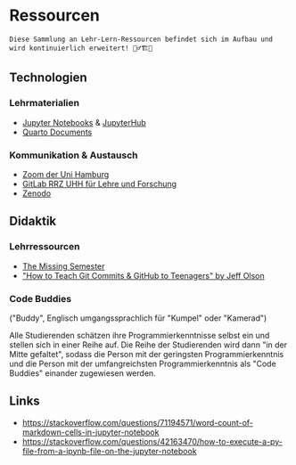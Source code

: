 # Ressourcen

```{note}
Diese Sammlung an Lehr-Lern-Ressourcen befindet sich im Aufbau und wird kontinuierlich erweitert! 👷‍♂️🏗🚚
```

## Technologien

### Lehrmaterialien


- [Jupyter Notebooks](https://jupyter.org/) & [JupyterHub](https://code.min.uni-hamburg.de/hub/)
- [Quarto Documents](https://quarto.org/)

### Kommunikation & Austausch

- [Zoom der Uni Hamburg](https://uni-hamburg.zoom.us/ )
- [GitLab RRZ UHH für Lehre und Forschung ](https://gitlab.rrz.uni-hamburg.de/)
- [Zenodo](https://zenodo.org/)

## Didaktik

### Lehrressourcen

- [The Missing Semester](https://missing.csail.mit.edu/)
- ["How to Teach Git Commits & GitHub to Teenagers" by Jeff Olson](https://medium.com/upperlinecode/how-to-teach-git-commits-github-to-teenagers-a3f740b2f500)

### Code Buddies

 ("Buddy", Englisch umgangssprachlich für "Kumpel" oder "Kamerad")

Alle Studierenden schätzen ihre Programmierkenntnisse selbst ein und stellen sich in einer Reihe auf.
Die Reihe der Studierenden wird dann "in der Mitte gefaltet", sodass die Person mit der geringsten Programmierkenntnis und die Person mit der umfangreichsten Programmierkenntnis als "Code Buddies" einander zugewiesen werden.

## Links

- https://stackoverflow.com/questions/71194571/word-count-of-markdown-cells-in-jupyter-notebook
- https://stackoverflow.com/questions/42163470/how-to-execute-a-py-file-from-a-ipynb-file-on-the-jupyter-notebook